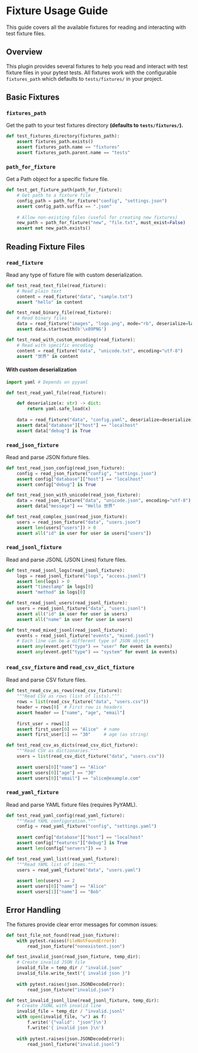 # Fixture Usage Guide

This guide covers all the available fixtures for reading and interacting with test fixture files.

## Overview

This plugin provides several fixtures to help you read and interact with test fixture files in your pytest tests. All fixtures work with the configurable `fixtures_path` which defaults to `tests/fixtures/` in your project.

## Basic Fixtures

### `fixtures_path`

Get the path to your test fixtures directory **(defaults to `tests/fixtures/`).**

```python
def test_fixtures_directory(fixtures_path):
    assert fixtures_path.exists()
    assert fixtures_path.name == "fixtures"
    assert fixtures_path.parent.name == "tests"
```

### `path_for_fixture`

Get a Path object for a specific fixture file.

```python
def test_get_fixture_path(path_for_fixture):
    # Get path to a fixture file
    config_path = path_for_fixture("config", "settings.json")
    assert config_path.suffix == ".json"
    
    # Allow non-existing files (useful for creating new fixtures)
    new_path = path_for_fixture("new", "file.txt", must_exist=False)
    assert not new_path.exists()
```

## Reading Fixture Files

### `read_fixture`

Read any type of fixture file with custom deserialization.

```python
def test_read_text_file(read_fixture):
    # Read plain text
    content = read_fixture("data", "sample.txt")
    assert "hello" in content

def test_read_binary_file(read_fixture):
    # Read binary files
    data = read_fixture("images", "logo.png", mode="rb", deserialize=lambda x: x)
    assert data.startswith(b'\x89PNG')

def test_read_with_custom_encoding(read_fixture):
    # Read with specific encoding
    content = read_fixture("data", "unicode.txt", encoding="utf-8")
    assert "世界" in content
```

#### With custom deserialization

```python
import yaml # Depends on pyyaml

def test_read_yaml_file(read_fixture):

    def deserialize(x: str) -> dict:
        return yaml.safe_load(x)
    
    data = read_fixture("data", "config.yaml", deserialize=deserialize)
    assert data["database"]["host"] == "localhost"
    assert data["debug"] is True
```

### `read_json_fixture`

Read and parse JSON fixture files.

```python
def test_read_json_config(read_json_fixture):
    config = read_json_fixture("config", "settings.json")
    assert config["database"]["host"] == "localhost"
    assert config["debug"] is True

def test_read_json_with_unicode(read_json_fixture):
    data = read_json_fixture("data", "unicode.json", encoding="utf-8")
    assert data["message"] == "Hello 世界"

def test_read_complex_json(read_json_fixture):
    users = read_json_fixture("data", "users.json")
    assert len(users["users"]) > 0
    assert all("id" in user for user in users["users"])
```

### `read_jsonl_fixture`

Read and parse JSONL (JSON Lines) fixture files.

```python
def test_read_jsonl_logs(read_jsonl_fixture):
    logs = read_jsonl_fixture("logs", "access.jsonl")
    assert len(logs) > 0
    assert "timestamp" in logs[0]
    assert "method" in logs[0]

def test_read_jsonl_users(read_jsonl_fixture):
    users = read_jsonl_fixture("data", "users.jsonl")
    assert all("id" in user for user in users)
    assert all("name" in user for user in users)

def test_read_mixed_jsonl(read_jsonl_fixture):
    events = read_jsonl_fixture("events", "mixed.jsonl")
    # Each line can be a different type of JSON object
    assert any(event.get("type") == "user" for event in events)
    assert any(event.get("type") == "system" for event in events)
```

### `read_csv_fixture` and `read_csv_dict_fixture`

Read and parse CSV fixture files.

```python
def test_read_csv_as_rows(read_csv_fixture):
    """Read CSV as rows (list of lists)."""
    rows = list(read_csv_fixture("data", "users.csv"))
    header = rows[0]  # First row is headers
    assert header == ["name", "age", "email"]
    
    first_user = rows[1]
    assert first_user[0] == "Alice"  # name
    assert first_user[1] == "30"     # age (as string)

def test_read_csv_as_dicts(read_csv_dict_fixture):
    """Read CSV as dictionaries."""
    users = list(read_csv_dict_fixture("data", "users.csv"))
    
    assert users[0]["name"] == "Alice"
    assert users[0]["age"] == "30"
    assert users[0]["email"] == "alice@example.com"
```

### `read_yaml_fixture`

Read and parse YAML fixture files (requires PyYAML).

```python
def test_read_yaml_config(read_yaml_fixture):
    """Read YAML configuration."""
    config = read_yaml_fixture("config", "settings.yaml")
    
    assert config["database"]["host"] == "localhost"
    assert config["features"]["debug"] is True
    assert len(config["servers"]) == 3

def test_read_yaml_list(read_yaml_fixture):
    """Read YAML list of items."""
    users = read_yaml_fixture("data", "users.yaml")
    
    assert len(users) == 2
    assert users[0]["name"] == "Alice"
    assert users[1]["name"] == "Bob"
```

## Error Handling

The fixtures provide clear error messages for common issues:

```python
def test_file_not_found(read_json_fixture):
    with pytest.raises(FileNotFoundError):
        read_json_fixture("nonexistent.json")

def test_invalid_json(read_json_fixture, temp_dir):
    # Create invalid JSON file
    invalid_file = temp_dir / "invalid.json"
    invalid_file.write_text("{ invalid json }")
    
    with pytest.raises(json.JSONDecodeError):
        read_json_fixture("invalid.json")

def test_invalid_jsonl_line(read_jsonl_fixture, temp_dir):
    # Create JSONL with invalid line
    invalid_file = temp_dir / "invalid.jsonl"
    with open(invalid_file, "w") as f:
        f.write('{"valid": "json"}\n')
        f.write('{ invalid json }\n')
    
    with pytest.raises(json.JSONDecodeError):
        read_jsonl_fixture("invalid.jsonl")
```
